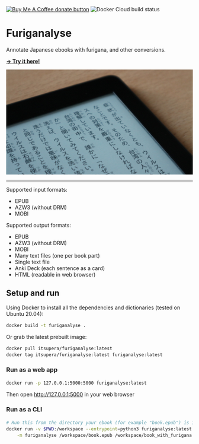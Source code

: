 <span class="badge-buymeacoffee">
<a href="https://www.buymeacoffee.com/itsupera" title="Donate to this project using Buy Me A Coffee"><img src="https://img.shields.io/badge/buy%20me%20a%20coffee-donate-yellow.svg" alt="Buy Me A Coffee donate button" /></a>
</span>
<span class="badge-dockercloudbuild">
<img src="https://img.shields.io/docker/cloud/build/itsupera/furiganalyse" title="Docker Cloud build status"></img>
</span>

Furiganalyse
=============

Annotate Japanese ebooks with furigana, and other conversions.

<a href="http://furiganalyse.itsupera.co/"><b>→ Try it here!</b></a>

![](assets/furiganalyse.jpg)

---

Supported input formats:
- EPUB
- AZW3 (without DRM)
- MOBI

Supported output formats:
- EPUB
- AZW3 (without DRM)
- MOBI
- Many text files (one per book part)
- Single text file
- Anki Deck (each sentence as a card)
- HTML (readable in web browser)

Setup and run
--------------

Using Docker to install all the dependencies and dictionaries (tested on Ubuntu 20.04):
```bash
docker build -t furiganalyse .
```
Or grab the latest prebuilt image:
```bash
docker pull itsupera/furiganalyse:latest
docker tag itsupera/furiganalyse:latest furiganalyse:latest
```

### Run as a web app
```bash
docker run -p 127.0.0.1:5000:5000 furiganalyse:latest
```
Then open http://127.0.0.1:5000 in your web browser

### Run as a CLI
```bash
# Run this from the directory your ebook (for example "book.epub") is in
docker run -v $PWD:/workspace --entrypoint=python3 furiganalyse:latest \
    -m furiganalyse /workspace/book.epub /workspace/book_with_furigana.epub
```
